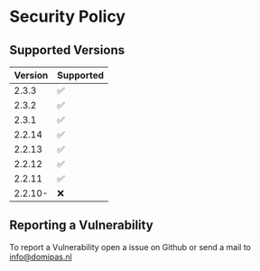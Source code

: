 # Security Policy

## Supported Versions

| Version | Supported          |
| ------- | ------------------ |
| 2.3.3   | :white_check_mark: |
| 2.3.2   | :white_check_mark: |
| 2.3.1   | :white_check_mark: |
| 2.2.14  | :white_check_mark: |
| 2.2.13  | :white_check_mark: |
| 2.2.12  | :white_check_mark: |
| 2.2.11  | :white_check_mark: |
| 2.2.10- | :x:                |

## Reporting a Vulnerability

To report a Vulnerability open a issue on Github or send a mail to info@domipas.nl
